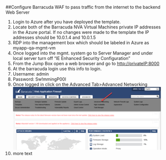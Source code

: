 ##Configure Barracuda WAF to pass traffic from the internet to the backend Web Server

1.	Login to Azure after you have deployed the template.
2.	Locate both of the Barracuda NVA Virtual Machines private IP addresses in the Azure portal. If no changes were made to the template the IP addresses should be 10.0.1.4 and 10.0.1.5
3.	RDP into the management box which should be labeled in Azure as myapp-qa-mgmt-vm
4.	Once logged into the mgmt. system go to Server Manager and under local server turn off “IE Enhanced Security Configuration”
5.	From the Jump Box open a web browser and go to [http://privateIP:8000](http://privateip:8000/)
6.	At the barracuda login use this info to login.
 1.	Username: admin
 2.	Password: Sw!mmingP00l
7.	Once logged in click on the Advanced Tab>Advanced Networking  
![GitHub Logo](./BarracudaImages/Barracuda.png)  
8. more text
